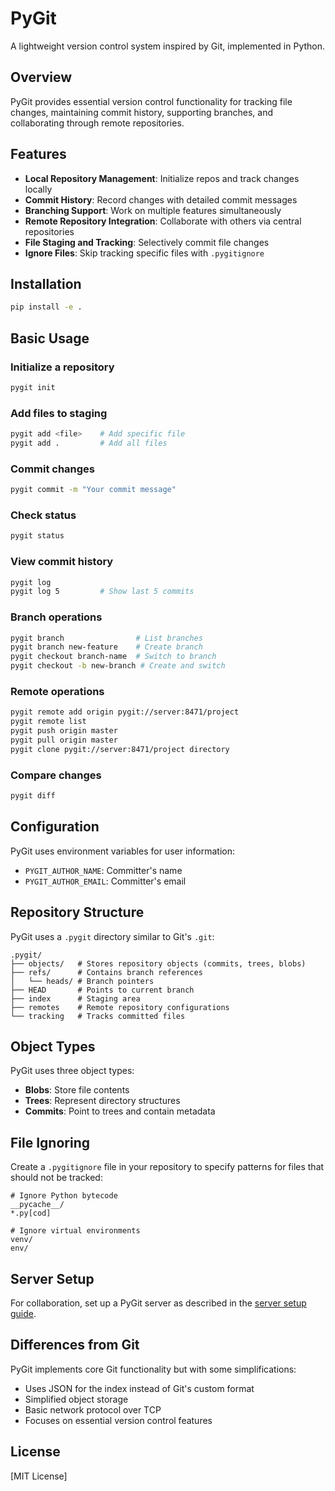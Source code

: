 # PyGit

A lightweight version control system inspired by Git, implemented in Python.

## Overview

PyGit provides essential version control functionality for tracking file changes, maintaining commit history, supporting branches, and collaborating through remote repositories.

## Features

- **Local Repository Management**: Initialize repos and track changes locally
- **Commit History**: Record changes with detailed commit messages
- **Branching Support**: Work on multiple features simultaneously
- **Remote Repository Integration**: Collaborate with others via central repositories
- **File Staging and Tracking**: Selectively commit file changes
- **Ignore Files**: Skip tracking specific files with `.pygitignore`

## Installation

```bash
pip install -e .
```

## Basic Usage

### Initialize a repository
```bash
pygit init
```

### Add files to staging
```bash
pygit add <file>    # Add specific file
pygit add .         # Add all files
```

### Commit changes
```bash
pygit commit -m "Your commit message"
```

### Check status
```bash
pygit status
```

### View commit history
```bash
pygit log
pygit log 5         # Show last 5 commits
```

### Branch operations
```bash
pygit branch                # List branches
pygit branch new-feature    # Create branch
pygit checkout branch-name  # Switch to branch
pygit checkout -b new-branch # Create and switch
```

### Remote operations
```bash
pygit remote add origin pygit://server:8471/project
pygit remote list
pygit push origin master
pygit pull origin master
pygit clone pygit://server:8471/project directory
```

### Compare changes
```bash
pygit diff
```

## Configuration

PyGit uses environment variables for user information:
- `PYGIT_AUTHOR_NAME`: Committer's name
- `PYGIT_AUTHOR_EMAIL`: Committer's email

## Repository Structure

PyGit uses a `.pygit` directory similar to Git's `.git`:

```
.pygit/
├── objects/   # Stores repository objects (commits, trees, blobs)
├── refs/      # Contains branch references
│   └── heads/ # Branch pointers
├── HEAD       # Points to current branch
├── index      # Staging area
├── remotes    # Remote repository configurations
└── tracking   # Tracks committed files
```

## Object Types

PyGit uses three object types:
- **Blobs**: Store file contents
- **Trees**: Represent directory structures
- **Commits**: Point to trees and contain metadata

## File Ignoring

Create a `.pygitignore` file in your repository to specify patterns for files that should not be tracked:

```
# Ignore Python bytecode
__pycache__/
*.py[cod]

# Ignore virtual environments
venv/
env/
```

## Server Setup

For collaboration, set up a PyGit server as described in the [server setup guide](docs/set-up-a-pygit-server.md).

## Differences from Git

PyGit implements core Git functionality but with some simplifications:
- Uses JSON for the index instead of Git's custom format
- Simplified object storage
- Basic network protocol over TCP
- Focuses on essential version control features

## License

[MIT License]
